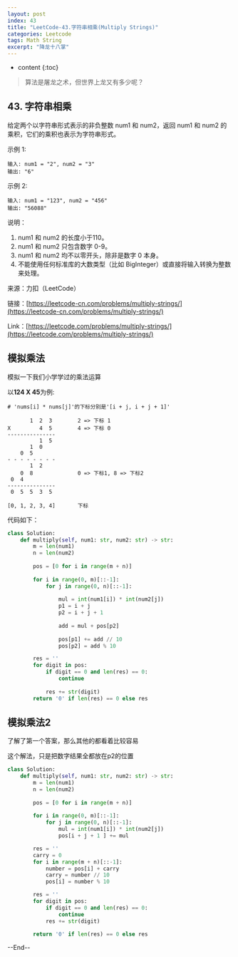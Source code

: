 ```yaml
---
layout: post
index: 43
title: "LeetCode-43.字符串相乘(Multiply Strings)"
categories: Leetcode
tags: Math String
excerpt: "降龙十八掌"
---
```


* content
{:toc}

> 算法是屠龙之术，但世界上龙又有多少呢？

## 43. 字符串相乘

给定两个以字符串形式表示的非负整数 num1 和 num2，返回 num1 和 num2 的乘积，它们的乘积也表示为字符串形式。

示例 1:

```
输入: num1 = "2", num2 = "3"
输出: "6"
```

示例 2:

```
输入: num1 = "123", num2 = "456"
输出: "56088"
```

说明：

1. num1 和 num2 的长度小于110。
2. num1 和 num2 只包含数字 0-9。
3. num1 和 num2 均不以零开头，除非是数字 0 本身。
4. 不能使用任何标准库的大数类型（比如 BigInteger）或直接将输入转换为整数来处理。

来源：力扣（LeetCode）

链接：[https://leetcode-cn.com/problems/multiply-strings/](https://leetcode-cn.com/problems/multiply-strings/)

Link：[https://leetcode.com/problems/multiply-strings/](https://leetcode.com/problems/multiply-strings/)

## 模拟乘法

模拟一下我们小学学过的乘法运算

以**124 X 45**为例:

```
# 'nums[i] * nums[j]'的下标分别是'[i + j, i + j + 1]'

       1  2  3        2 => 下标 1
X         4  5        4 => 下标 0
---------------
          1  5
       1  0
    0  5
- - - - - - - -
       1  2 
    0  8              0 => 下标1, 8 => 下标2 
 0  4           
---------------
 0  5  5  3  5

[0, 1, 2, 3, 4]       下标
```

代码如下：

```python
class Solution:
    def multiply(self, num1: str, num2: str) -> str:
        m = len(num1)
        n = len(num2)
        
        pos = [0 for i in range(m + n)]
        
        for i in range(0, m)[::-1]:
            for j in range(0, n)[::-1]:
                
                mul = int(num1[i]) * int(num2[j])
                p1 = i + j
                p2 = i + j + 1
                
                add = mul + pos[p2]
                
                pos[p1] += add // 10
                pos[p2] = add % 10

        res = ''
        for digit in pos:
            if digit == 0 and len(res) == 0:
                continue
                
            res += str(digit)
        return '0' if len(res) == 0 else res
```

## 模拟乘法2

了解了第一个答案，那么其他的都看着比较容易

这个解法，只是把数字结果全都放在p2的位置

```python
class Solution:
    def multiply(self, num1: str, num2: str) -> str:
        m = len(num1)
        n = len(num2)
        
        pos = [0 for i in range(m + n)]
        
        for i in range(0, m)[::-1]:
            for j in range(0, n)[::-1]: 
                mul = int(num1[i]) * int(num2[j])
                pos[i + j + 1 ] += mul

        res = ''
        carry = 0
        for i in range(m + n)[::-1]:
            number = pos[i] + carry
            carry = number // 10
            pos[i] = number % 10

        res = ''
        for digit in pos:
            if digit == 0 and len(res) == 0:
                continue
            res += str(digit)

        return '0' if len(res) == 0 else res
```

--End--


